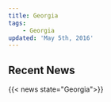 ```yaml
---
title: Georgia
tags:
    - Georgia
updated: 'May 5th, 2016'
---
```


## Recent News
{{< news state="Georgia">}}
